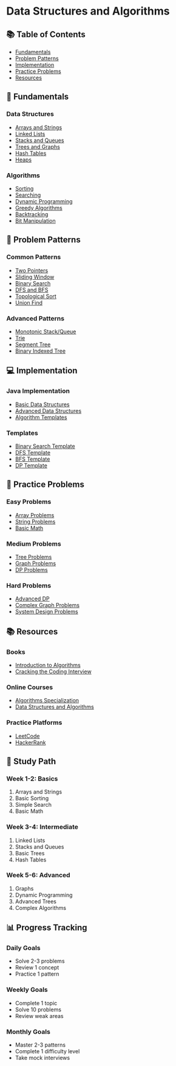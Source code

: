 # Data Structures and Algorithms

## 📚 Table of Contents
- [Fundamentals](#fundamentals)
- [Problem Patterns](#problem-patterns)
- [Implementation](#implementation)
- [Practice Problems](#practice-problems)
- [Resources](#resources)

## 🎯 Fundamentals

### Data Structures
- [Arrays and Strings](fundamentals/arrays-strings.md)
- [Linked Lists](fundamentals/linked-lists.md)
- [Stacks and Queues](fundamentals/stacks-queues.md)
- [Trees and Graphs](fundamentals/trees-graphs.md)
- [Hash Tables](fundamentals/hash-tables.md)
- [Heaps](fundamentals/heaps.md)

### Algorithms
- [Sorting](algorithms/sorting.md)
- [Searching](algorithms/searching.md)
- [Dynamic Programming](algorithms/dynamic-programming.md)
- [Greedy Algorithms](algorithms/greedy.md)
- [Backtracking](algorithms/backtracking.md)
- [Bit Manipulation](algorithms/bit-manipulation.md)

## 🔄 Problem Patterns

### Common Patterns
- [Two Pointers](patterns/two-pointers.md)
- [Sliding Window](patterns/sliding-window.md)
- [Binary Search](patterns/binary-search.md)
- [DFS and BFS](patterns/dfs-bfs.md)
- [Topological Sort](patterns/topological-sort.md)
- [Union Find](patterns/union-find.md)

### Advanced Patterns
- [Monotonic Stack/Queue](patterns/monotonic.md)
- [Trie](patterns/trie.md)
- [Segment Tree](patterns/segment-tree.md)
- [Binary Indexed Tree](patterns/binary-indexed-tree.md)

## 💻 Implementation

### Java Implementation
- [Basic Data Structures](implementation/basic-ds.java)
- [Advanced Data Structures](implementation/advanced-ds.java)
- [Algorithm Templates](implementation/algorithm-templates.java)

### Templates
- [Binary Search Template](templates/binary-search.java)
- [DFS Template](templates/dfs.java)
- [BFS Template](templates/bfs.java)
- [DP Template](templates/dp.java)

## 📝 Practice Problems

### Easy Problems
- [Array Problems](problems/easy/arrays.md)
- [String Problems](problems/easy/strings.md)
- [Basic Math](problems/easy/math.md)

### Medium Problems
- [Tree Problems](problems/medium/trees.md)
- [Graph Problems](problems/medium/graphs.md)
- [DP Problems](problems/medium/dp.md)

### Hard Problems
- [Advanced DP](problems/hard/dp.md)
- [Complex Graph Problems](problems/hard/graphs.md)
- [System Design Problems](problems/hard/system-design.md)

## 📚 Resources

### Books
- [Introduction to Algorithms](resources/books.md#introduction-to-algorithms)
- [Cracking the Coding Interview](resources/books.md#cracking-the-coding-interview)

### Online Courses
- [Algorithms Specialization](resources/courses.md#algorithms-specialization)
- [Data Structures and Algorithms](resources/courses.md#data-structures-and-algorithms)

### Practice Platforms
- [LeetCode](resources/platforms.md#leetcode)
- [HackerRank](resources/platforms.md#hackerrank)

## 🎯 Study Path

### Week 1-2: Basics
1. Arrays and Strings
2. Basic Sorting
3. Simple Search
4. Basic Math

### Week 3-4: Intermediate
1. Linked Lists
2. Stacks and Queues
3. Basic Trees
4. Hash Tables

### Week 5-6: Advanced
1. Graphs
2. Dynamic Programming
3. Advanced Trees
4. Complex Algorithms

## 📊 Progress Tracking

### Daily Goals
- Solve 2-3 problems
- Review 1 concept
- Practice 1 pattern

### Weekly Goals
- Complete 1 topic
- Solve 10 problems
- Review weak areas

### Monthly Goals
- Master 2-3 patterns
- Complete 1 difficulty level
- Take mock interviews
